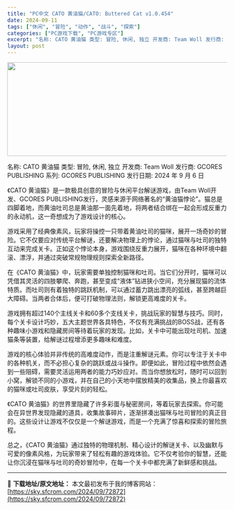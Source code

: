 ```yaml
---
title: "PC中文 CATO 黄油猫/CATO: Buttered Cat v1.0.454"
date: 2024-09-11
tags: ["休闲", "冒险", "动作", "战斗", "探索"]
categories: ["PC游戏下载", "PC游戏专区"]
excerpt: "名称: CATO 黄油猫 类型: 冒险, 休闲, 独立 开发商: Team Woll 发行商: GCORES PUBLISHING 系列: GCORES PUBLISHING 发行日期: 2024 年 9 月 6 日 《CATO 黄油猫》是一款极具创意的冒险与休闲平台解谜游戏，由Team Woll开&hellip;"
layout: post
---
```


<img class="aligncenter size-full wp-image-72873" src="https://sky.sfcrom.com/wp-content/uploads/2024/09/2024091101065068.webp" alt="" width="660" height="215" />

名称: CATO 黄油猫
类型: 冒险, 休闲, 独立
开发商: Team Woll
发行商: GCORES PUBLISHING
系列: GCORES PUBLISHING
发行日期: 2024 年 9 月 6 日

《CATO 黄油猫》是一款极具创意的冒险与休闲平台解谜游戏，由Team Woll开发、GCORES PUBLISHING发行，灵感来源于网络著名的“黄油猫悖论”。猫总是四脚着地，而黄油吐司总是黄油那一面先着地，将两者结合绑在一起会形成反重力的永动机，这一奇想成为了游戏设计的核心。

游戏采用了经典像素风，玩家将操控一只带着黄油吐司的猫咪，展开一场奇妙的冒险。它不仅要应对传统平台解谜，还要解决物理上的悖论，通过猫咪与吐司的独特互动来完成关卡。正如这个悖论本身，游戏围绕反重力展开，猫咪在各种环境中翻滚、漂浮，并通过突破常规物理规则探索全新路径。

在《CATO 黄油猫》中，玩家需要单独控制猫咪和吐司。当它们分开时，猫咪可以凭借其灵活的四肢攀爬、奔跑，甚至变成“液体”钻进狭小空间，充分展现猫的流体特质。而吐司则有着独特的跳跃机制，可以通过蓄力跳出漂亮的弧线，甚至跨越巨大障碍。当两者合体后，便可打破物理法则，解锁更高难度的关卡。

游戏拥有超过140个主线关卡和60多个支线关卡，挑战玩家的智慧与技巧。同时，每个关卡设计巧妙，五大主题世界各具特色，不仅有充满挑战的BOSS战，还有各种趣味小游戏和隐藏房间等待着玩家的发现。比如，关卡中可能出现吐司机、加速猫条等装置，给解谜过程增添更多趣味和难度。

游戏的核心体验并非传统的高难度动作，而是注重解谜元素。你可以专注于关卡中的各种机关，而不必担心复杂的跳跃或战斗操作。即便如此，冒险过程中依然会遇到一些阻碍，需要灵活运用两者的能力巧妙应对。而当你想放松时，随时可以回到小窝，解锁不同的小游戏，并在自己的小天地中摆放精美的收集品，换上你最喜欢的猫咪或吐司皮肤，享受片刻的轻松。

《CATO 黄油猫》的世界里隐藏了许多彩蛋与秘密房间，等着玩家去探索。你可能会在异世界发现隐藏的道具，收集故事碎片，逐渐拼凑出猫咪与吐司冒险的真正目的。这些设计让游戏不仅仅是一个解谜游戏，而是一个充满了惊喜和探索的冒险旅程。

总之，《CATO 黄油猫》通过独特的物理机制、精心设计的解谜关卡、以及幽默与可爱的像素风格，为玩家带来了轻松有趣的游戏体验。它不仅考验你的智慧，还能让你沉浸在猫咪与吐司的奇妙冒险中，在每一个关卡中都充满了新鲜感和挑战。

---
📖 **下载地址/原文地址：** 本文最初发布于我的博客网站：[https://sky.sfcrom.com/2024/09/72872](https://sky.sfcrom.com/2024/09/72872)

